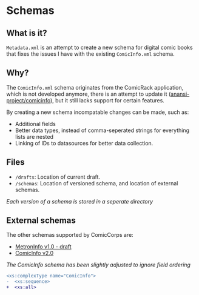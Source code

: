 # Schemas

## What is it?

`Metadata.xml` is an attempt to create a new schema for digital comic books that fixes the issues I have with the existing `ComicInfo.xml` schema.

## Why?

The `ComicInfo.xml` schema originates from the ComicRack application, which is not developed anymore, there is an attempt to update it ([anansi-project/comicinfo](https://github.com/anansi-project/comicinfo)), but it still lacks support for certain features.

By creating a new schema incompatable changes can be made, such as:

- Additional fields
- Better data types, instead of comma-seperated strings for everything lists are nested
- Linking of IDs to datasources for better data collection.

## Files

- `/drafts`: Location of current draft.
- `/schemas`: Location of versioned schema, and location of external schemas.

_Each version of a schema is stored in a seperate directory_

## External schemas

The other schemas supported by ComicCorps are:

- [MetronInfo v1.0 - draft](https://github.com/Metron-Project/metroninfo/raw/23fe266020d30669de55460c87b190b41c25e549/drafts/v1.0/MetronInfo.xsd)
- [ComicInfo v2.0](https://github.com/anansi-project/comicinfo/raw/75d00db57927bf6776717fc1060cb7f594186cb3/schema/v2.0/ComicInfo.xsd)

_The ComicInfo schema has been slightly adjusted to ignore field ordering_

```diff
<xs:complexType name="ComicInfo">
-  <xs:sequence>
+  <xs:all>
```